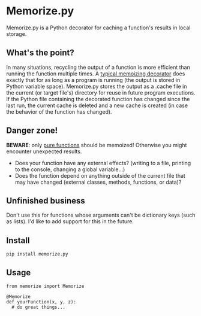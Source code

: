 # Memorize.py
Memorize.py is a Python decorator for caching a function's results in local storage. 

## What's the point?
In many situations, recycling the output of a function is more efficient than running the function multiple times. A [typical memoizing decorator](https://wiki.python.org/moin/PythonDecoratorLibrary#Memoize) does exactly that for as long as a program is running (the output is stored in Python variable space). Memorize.py stores the output as a .cache file in the current (or target file's) directory for reuse in future program executions. If the Python file containing the decorated function has changed since the last run, the current cache is deleted and a new cache is created (in case the behavior of the function has changed).

## Danger zone!
**BEWARE**: only [pure functions](http://www.sitepoint.com/functional-programming-pure-functions/) should be memoized! 
Otherwise you might encounter unexpected results.  
* Does your function have any external effects? (writing to a file, printing to the console, changing a global variable...)
* Does the function depend on anything outside of the current file that may have changed (external classes, methods, functions, or data)?

## Unfinished business
Don't use this for functions whose arguments can't be dictionary keys (such as lists). I'd like to add support for this in the future.

## Install

```shell
pip install memorize.py
```

## Usage 

```
from memorize import Memorize

@Memorize
def yourFunction(x, y, z):
  # do great things...
```

